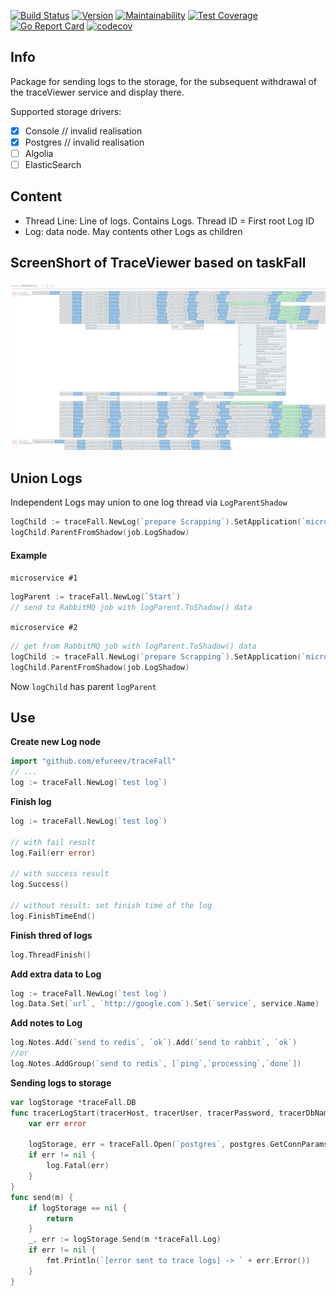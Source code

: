 [![Build Status](https://travis-ci.org/efureev/traceFall.svg?branch=master)](https://travis-ci.org/efureev/traceFall)
[![Version](https://img.shields.io/badge/version-1.0.2-blueviolet.svg)](https://travis-ci.org/efureev/traceFall)
[![Maintainability](https://api.codeclimate.com/v1/badges/c933f06740177611ff5a/maintainability)](https://codeclimate.com/github/efureev/traceFall/maintainability)
[![Test Coverage](https://api.codeclimate.com/v1/badges/c933f06740177611ff5a/test_coverage)](https://codeclimate.com/github/efureev/traceFall/test_coverage)
[![Go Report Card](https://goreportcard.com/badge/github.com/efureev/traceFall)](https://goreportcard.com/report/github.com/efureev/traceFall)
[![codecov](https://codecov.io/gh/efureev/traceFall/branch/master/graph/badge.svg)](https://codecov.io/gh/efureev/traceFall)

## Info
Package for sending logs to the storage, for the subsequent withdrawal of the traceViewer service and display there.

Supported storage drivers:  
- [x] Console // invalid realisation
- [x] Postgres // invalid realisation
- [ ] Algolia
- [ ] ElasticSearch 

## Content
- Thread Line: Line of logs. Contains Logs. Thread ID = First root Log ID 
- Log: data node. May contents other Logs as children

## ScreenShort of TraceViewer based on taskFall
![screen of trace viewer](./static/screenshort.png)

## Union Logs
Independent Logs may union to one log thread via `LogParentShadow`
```go
logChild := traceFall.NewLog(`prepare Scrapping`).SetApplication(`micro.1`)
logChild.ParentFromShadow(job.LogShadow)
```
#### Example
`microservice #1`
```go
logParent := traceFall.NewLog(`Start`)
// send to RabbitMQ job with logParent.ToShadow() data
```
`microservice #2`
```go
// get from RabbitMQ job with logParent.ToShadow() data
logChild := traceFall.NewLog(`prepare Scrapping`).SetApplication(`micro.2`)
logChild.ParentFromShadow(job.LogShadow)
```
Now `logChild` has parent `logParent`

## Use

**Create new Log node**
```go
import "github.com/efureev/traceFall"
// ...
log := traceFall.NewLog(`test log`)
```

**Finish log**
```go
log := traceFall.NewLog(`test log`)

// with fail result
log.Fail(err error)

// with success result 
log.Success()

// without result: set finish time of the log
log.FinishTimeEnd()

```
**Finish thred of logs**
```go
log.ThreadFinish()
```

**Add extra data to Log**
```go
log := traceFall.NewLog(`test log`)
log.Data.Set(`url`, `http://google.com`).Set(`service`, service.Name)
```

**Add notes to Log**
```go
log.Notes.Add(`send to redis`, `ok`).Add(`send to rabbit`, `ok`)
//or
log.Notes.AddGroup(`send to redis`, [`ping`,`processing`,`done`])
```


**Sending logs to storage**
```go
var logStorage *traceFall.DB
func tracerLogStart(tracerHost, tracerUser, tracerPassword, tracerDbName, tracerTable string) {
	var err error

	logStorage, err = traceFall.Open(`postgres`, postgres.GetConnParams(tracerHost, tracerDbName, tracerTable, tracerUser, tracerPassword))
	if err != nil {
		log.Fatal(err)
	}
}
func send(m) {
	if logStorage == nil {
        return
    }
	_, err := logStorage.Send(m *traceFall.Log)
    if err != nil {
        fmt.Println(`[error sent to trace logs] -> ` + err.Error())
    }
}

```

